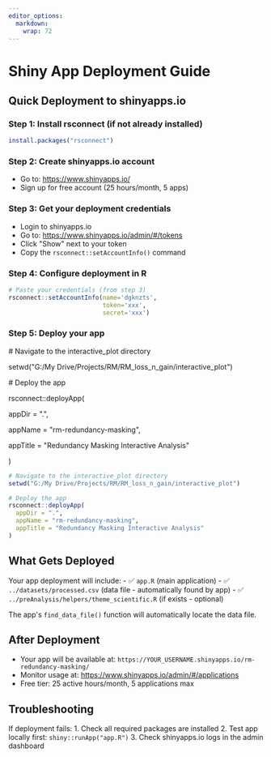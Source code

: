```yaml
---
editor_options: 
  markdown: 
    wrap: 72
---
```


# Shiny App Deployment Guide

## Quick Deployment to shinyapps.io

### Step 1: Install rsconnect (if not already installed)

``` r
install.packages("rsconnect")
```

### Step 2: Create shinyapps.io account

-   Go to: <https://www.shinyapps.io/>
-   Sign up for free account (25 hours/month, 5 apps)

### Step 3: Get your deployment credentials

-   Login to shinyapps.io
-   Go to: <https://www.shinyapps.io/admin/#/tokens>
-   Click "Show" next to your token
-   Copy the `rsconnect::setAccountInfo()` command

### Step 4: Configure deployment in R

``` r
# Paste your credentials (from step 3)
rsconnect::setAccountInfo(name='dgknzts', 
                          token='xxx', 
                          secret='xxx')
```

### Step 5: Deploy your app

\# Navigate to the interactive_plot directory

setwd("G:/My Drive/Projects/RM/RM_loss_n_gain/interactive_plot")

\# Deploy the app

rsconnect::deployApp(

appDir = ".",

appName = "rm-redundancy-masking",

appTitle = "Redundancy Masking Interactive Analysis"

)

``` r
# Navigate to the interactive_plot directory
setwd("G:/My Drive/Projects/RM/RM_loss_n_gain/interactive_plot")

# Deploy the app
rsconnect::deployApp(
  appDir = ".",
  appName = "rm-redundancy-masking",
  appTitle = "Redundancy Masking Interactive Analysis"
)
```

## What Gets Deployed

Your app deployment will include: - ✅ `app.R` (main application) - ✅
`../datasets/processed.csv` (data file - automatically found by app) -
✅ `../preAnalysis/helpers/theme_scientific.R` (if exists - optional)

The app's `find_data_file()` function will automatically locate the data
file.

## After Deployment

-   Your app will be available at:
    `https://YOUR_USERNAME.shinyapps.io/rm-redundancy-masking/`
-   Monitor usage at: <https://www.shinyapps.io/admin/#/applications>
-   Free tier: 25 active hours/month, 5 applications max

## Troubleshooting

If deployment fails: 1. Check all required packages are installed 2.
Test app locally first: `shiny::runApp("app.R")` 3. Check shinyapps.io
logs in the admin dashboard
